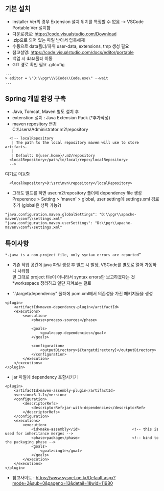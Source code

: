 ## 기본 설치
- Installer Ver의 경우 Extension 설치 위치를 특정할 수 없음 -> VSCode Portable Ver 설치함
- 다운로경로: https://code.visualstudio.com/Download
- .zip으로 되어 있는 파일 받아서 압축해제
- 수동으로 data폴더/하위 user-data, extensions, tmp 생성 필요
- 참고설명: https://code.visualstudio.com/docs/editor/portable
- 백업 시 data폴더 이동
- GIT 경로 확인 필요 .gitcofig
```
...  
> editor = \"D:\\pgr\\VSCode\\Code.exe\" --wait  
...
```

## Spring 개발 환경 구축
- Java, Tomcat, Maven 별도 설치 후
- extenstion 설치 : Java Extension Pack (*추가작성)
- maven repository 변경  
  C:\Users\Administrator\.m2\repository
```
  <!-- localRepository
   | The path to the local repository maven will use to store artifacts.
   |
   | Default: ${user.home}/.m2/repository
  <localRepository>/path/to/local/repo</localRepository>
  -->
```
  여기로 이동함
```
  <localRepository>D:\src\mvn\repository</localRepository>
```
- 그래도 빌드를 하면 user\.m2\repository 폴더에 dependency file 생성  
  Preperence > Setting > 'maven' > global, user setting에 settings.xml 경로 추가 (global은 생략 가능?)
```
"java.configuration.maven.globalSettings": "D:\\pgr\\apache-maven\\conf\\settings.xml"
"java.configuration.maven.userSettings": "D:\\pgr\\apache-maven\\conf\\settings.xml"
```

## 특이사항
```
*.java is a non-project file, only syntax errors are reported”  
```
- 기존 작업 공간에 java 파일 생성 후 빌드 시 발생, VSCode를 별도로 열어 가동하니 사라짐  
  말 그대로 project file이 아니라서 syntax errors만 보고하겠다는 것  
  *worksspace 정리하고 일단 지켜보는 걸로

-  ".\target\dependency" 폴더에 pom.xml에서 의존성을 가진 패키지들을 생성
```
<plugin>
    <artifactId>maven-dependency-plugin</artifactId>
    <executions>
        <execution>
            <phase>process-sources</phase>

            <goals>
                <goal>copy-dependencies</goal>
            </goals>

            <configuration>
                <outputDirectory>${targetdirectory}</outputDirectory>
            </configuration>
        </execution>
    </executions>
</plugin>
```

- jar 파일에 dependency 포함시키기
```
<plugin>
    <artifactId>maven-assembly-plugin</artifactId>
    <version>3.1.1</version>
    <configuration>
        <descriptorRefs>
            <descriptorRef>jar-with-dependencies</descriptorRef>
        </descriptorRefs>
    </configuration>
    <executions>
        <execution>
            <id>make-assembly</id>                        <!-- this is used for inheritance merges -->
            <phase>package</phase>                        <!-- bind to the packaging phase -->
            <goals>
                <goal>single</goal>
            </goals>
        </execution>
    </executions>
</plugin>
```
- 참고사이트 : https://www.sysnet.pe.kr/Default.aspx?mode=2&sub=0&pageno=13&detail=1&wid=11980
